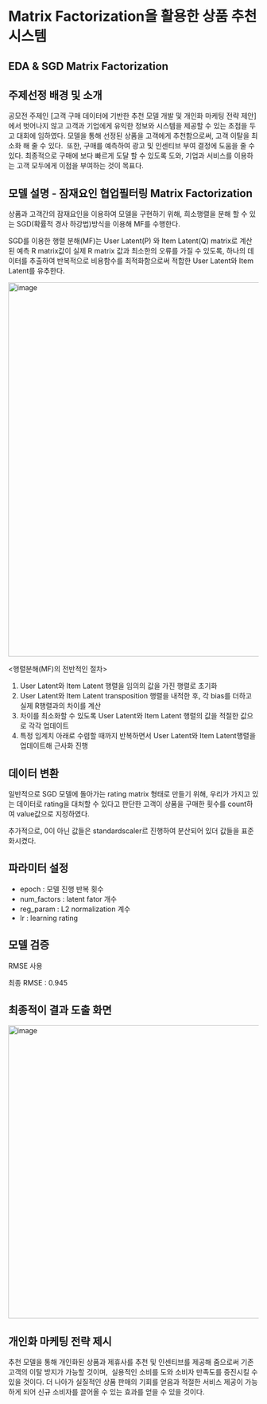 # Matrix Factorization을 활용한 상품 추천 시스템

## EDA & SGD Matrix Factorization

## 주제선정 배경 및 소개

공모전 주제인 [고객 구매 데이터에 기반한 추천 모델 개발 및 개인화 마케팅 전략 제안]에서 벗어나지 않고
고객과 기업에게 유익한 정보와 시스템을 제공할 수 있는 초점을 두고 대회에 임하였다.
모델을 통해 선정된 상품을 고객에게 추천함으로써, 고객 이탈을 최소화 해 줄 수 있다. 
또한, 구매를 예측하여 광고 및 인센티브 부여 결정에 도움을 줄 수 있다.
최종적으로 구매에 보다 빠르게 도달 할 수 있도록 도와, 기업과 서비스를 이용하는 고객 모두에게 이점을 부여하는 것이 목표다.

## 모델 설명 - 잠재요인 협업필터링 Matrix Factorization

상품과 고객간의 잠재요인을 이용하여 모델을 구현하기 위해, 희소행렬을 분해 할 수 있는 SGD(확률적 경사 하강법)방식을 이용해 MF를 수행한다.

SGD를 이용한 행렬 분해(MF)는 User Latent(P) 와 Item Latent(Q) matrix로 계산된 예측 R matrix값이 실제 R matrix 값과 최소한의 오류를 가질 수 있도록,
하나의 데이터를 추출하여 반복적으로 비용함수를 최적화함으로써 적합한 User Latent와 Item Latent를 유추한다.

<img width="751" alt="image" src="https://user-images.githubusercontent.com/49609175/209760008-b8af7868-6ce6-475b-9079-cb3988430caa.png">

<행렬분해(MF)의 전반적인 절차>
1. User Latent와 Item Latent 행렬을 임의의 값을 가진 행렬로 초기화
2. User Latent와 Item Latent transposition 행렬을 내적한 후, 각 bias를 더하고 실제 R행렬과의 차이를 계산
3. 차이를 최소화할 수 있도록 User Latent와 Item Latent 행렬의 값을 적절한 값으로 각각 업데이트
4. 특정 임계치 아래로 수렴할 때까지 반복하면서 User Latent와 Item Latent행렬을 업데이트해 근사화 진행

## 데이터 변환

일반적으로 SGD 모델에 돌아가는 rating matrix 형태로 만들기 위해,
우리가 가지고 있는 데이터로 rating을 대처할 수 있다고 판단한 고객이 상품을 구매한 횟수를 count하여 value값으로 지정하였다.

추가적으로, 0이 아닌 값들은 standardscaler르 진행하여 분산되어 있더 값들을 표준화시켰다.

## 파라미터 설정

* epoch : 모델 진행 반복 횟수
* num_factors : latent fator 개수
* reg_param : L2 normalization 계수
* lr : learning rating

## 모델 검증

RMSE 사용

최종 RMSE : 0.945


## 최종적이 결과 도출 화면
<img width="588" alt="image" src="https://user-images.githubusercontent.com/49609175/209759946-37d79e67-e820-482b-860b-f0729984d686.png">


## 개인화 마케팅 전략 제시

추천 모델을 통해 개인화된 상품과 제휴사를 추천 및 인센티브를 제공해 줌으로써
기존 고객의 이탈 방지가 가능할 것이며, 
실용적인 소비를 도와 소비자 만족도를 증진시킬 수 있을 것이다.
더 나아가 실질적인 상품 판매의 기회를 얻음과 적절한 서비스 제공이 가능하게 되어
신규 소비자를 끌어올 수 있는 효과를 얻을 수 있을 것이다.



